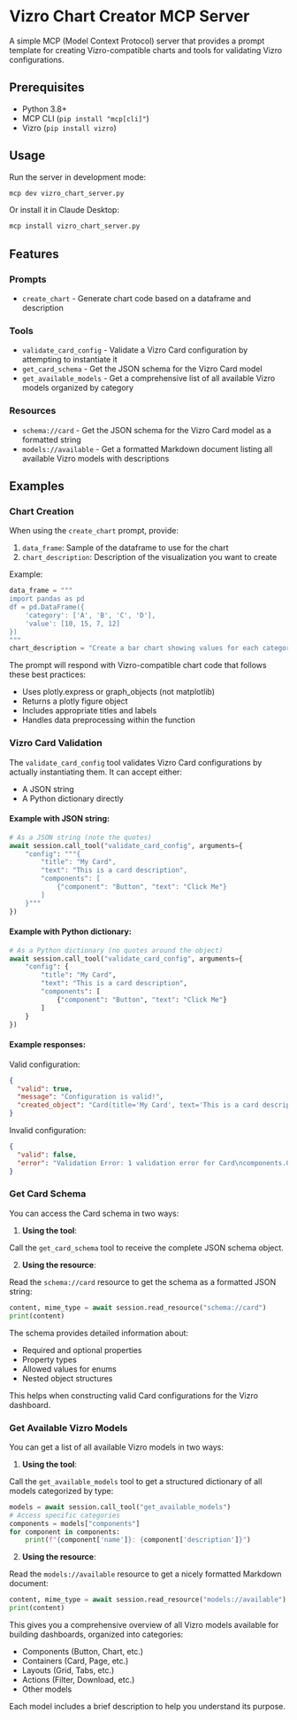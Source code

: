 # Vizro Chart Creator MCP Server

A simple MCP (Model Context Protocol) server that provides a prompt template for creating Vizro-compatible charts and tools for validating Vizro configurations.

## Prerequisites

- Python 3.8+
- MCP CLI (`pip install "mcp[cli]"`)
- Vizro (`pip install vizro`)

## Usage

Run the server in development mode:

```bash
mcp dev vizro_chart_server.py
```

Or install it in Claude Desktop:

```bash
mcp install vizro_chart_server.py
```

## Features

### Prompts

- `create_chart` - Generate chart code based on a dataframe and description

### Tools

- `validate_card_config` - Validate a Vizro Card configuration by attempting to instantiate it
- `get_card_schema` - Get the JSON schema for the Vizro Card model
- `get_available_models` - Get a comprehensive list of all available Vizro models organized by category

### Resources

- `schema://card` - Get the JSON schema for the Vizro Card model as a formatted string
- `models://available` - Get a formatted Markdown document listing all available Vizro models with descriptions

## Examples

### Chart Creation

When using the `create_chart` prompt, provide:
1. `data_frame`: Sample of the dataframe to use for the chart
2. `chart_description`: Description of the visualization you want to create

Example:
```python
data_frame = """
import pandas as pd
df = pd.DataFrame({
    'category': ['A', 'B', 'C', 'D'],
    'value': [10, 15, 7, 12]
})
"""
chart_description = "Create a bar chart showing values for each category with a blue color scheme"
```

The prompt will respond with Vizro-compatible chart code that follows these best practices:
- Uses plotly.express or graph_objects (not matplotlib)
- Returns a plotly figure object
- Includes appropriate titles and labels
- Handles data preprocessing within the function

### Vizro Card Validation

The `validate_card_config` tool validates Vizro Card configurations by actually instantiating them. It can accept either:
- A JSON string
- A Python dictionary directly

#### Example with JSON string:

```python
# As a JSON string (note the quotes)
await session.call_tool("validate_card_config", arguments={
    "config": """{
        "title": "My Card",
        "text": "This is a card description",
        "components": [
            {"component": "Button", "text": "Click Me"}
        ]
    }"""
})
```

#### Example with Python dictionary:

```python
# As a Python dictionary (no quotes around the object)
await session.call_tool("validate_card_config", arguments={
    "config": {
        "title": "My Card",
        "text": "This is a card description",
        "components": [
            {"component": "Button", "text": "Click Me"}
        ]
    }
})
```

#### Example responses:

Valid configuration:
```json
{
  "valid": true,
  "message": "Configuration is valid!",
  "created_object": "Card(title='My Card', text='This is a card description', ...)"
}
```

Invalid configuration:
```json
{
  "valid": false,
  "error": "Validation Error: 1 validation error for Card\ncomponents.0.action.type\n  Value error, The action type Filter is not valid [type=enum, ...]"
}
```

### Get Card Schema

You can access the Card schema in two ways:

1. **Using the tool**:
   
Call the `get_card_schema` tool to receive the complete JSON schema object.

2. **Using the resource**:

Read the `schema://card` resource to get the schema as a formatted JSON string:

```python
content, mime_type = await session.read_resource("schema://card")
print(content)
```

The schema provides detailed information about:
- Required and optional properties
- Property types
- Allowed values for enums
- Nested object structures

This helps when constructing valid Card configurations for the Vizro dashboard.

### Get Available Vizro Models

You can get a list of all available Vizro models in two ways:

1. **Using the tool**:

Call the `get_available_models` tool to get a structured dictionary of all models categorized by type:

```python
models = await session.call_tool("get_available_models")
# Access specific categories
components = models["components"]
for component in components:
    print(f"{component['name']}: {component['description']}")
```

2. **Using the resource**:

Read the `models://available` resource to get a nicely formatted Markdown document:

```python
content, mime_type = await session.read_resource("models://available")
print(content)
```

This gives you a comprehensive overview of all Vizro models available for building dashboards, organized into categories:
- Components (Button, Chart, etc.)
- Containers (Card, Page, etc.)
- Layouts (Grid, Tabs, etc.)
- Actions (Filter, Download, etc.)
- Other models

Each model includes a brief description to help you understand its purpose.

